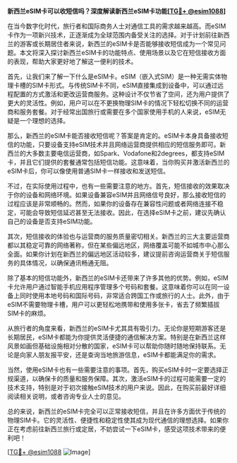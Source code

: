 **新西兰eSIM卡可以收短信吗？深度解读新西兰eSIM卡功能[[TG💪+ @esim1088](https://t.me/s/esim1088)]**

在当今数字化时代，旅行者和国际商务人士对通信工具的需求越来越高。而eSIM卡作为一项新兴技术，正逐渐成为全球范围内备受关注的选择。对于计划前往新西兰的游客或长期居住者来说，新西兰的eSIM卡是否能够接收短信成为一个常见问题。本文将深入探讨新西兰eSIM卡的功能特点、使用场景以及它在短信接收方面的表现，帮助大家更好地了解这一便利的技术。

首先，让我们来了解一下什么是eSIM卡。eSIM（嵌入式SIM）是一种无需实体物理卡槽的SIM卡形式。与传统SIM卡不同，eSIM直接集成到设备中，可以通过远程配置的方式激活和更改运营商服务。这种设计不仅节省了空间，还为用户提供了更大的灵活性。例如，用户可以在不更换物理SIM卡的情况下轻松切换不同的运营商和服务套餐。对于经常出国旅行或需要在多个国家使用手机的人来说，eSIM无疑是一个理想的选择。

那么，新西兰的eSIM卡能否接收短信呢？答案是肯定的。eSIM卡本身具备接收短信的功能，只要设备支持eSIM技术并且网络运营商提供相应的短信服务即可。新西兰的大多数主要电信运营商，如Spark、Vodafone和2degrees，都支持eSIM卡，并且它们提供的套餐通常包括短信功能。这意味着，当你购买并激活新西兰的eSIM卡后，你可以像使用普通SIM卡一样接收和发送短信。

不过，在实际使用过程中，也有一些需要注意的地方。首先，短信接收的效果取决于你的设备和网络环境。如果设备兼容eSIM并且网络信号良好，那么接收短信的过程应该是非常顺畅的。然而，如果你的设备存在兼容性问题或者网络连接不稳定，可能会导致短信延迟甚至无法接收。因此，在选择eSIM卡之前，建议先确认自己的设备是否支持eSIM功能。

其次，短信接收的体验也与运营商的服务质量密切相关。新西兰的三大主要运营商都以其稳定可靠的网络著称，但在某些偏远地区，网络覆盖可能不如城市中心那么全面。如果你计划在新西兰的偏远地区活动较多，建议提前咨询运营商关于短信服务的具体情况，以确保通讯畅通无阻。

除了基本的短信功能外，新西兰的eSIM卡还带来了许多其他的优势。例如，eSIM卡允许用户通过智能手机应用程序管理多个号码和套餐。这意味着你可以在同一设备上同时使用本地号码和国际号码，非常适合跨国工作或旅行的人士。此外，由于eSIM不需要物理卡槽，用户可以更轻松地携带和使用多张卡，省去了频繁插拔SIM卡的麻烦。

从旅行者的角度来看，新西兰的eSIM卡尤其具有吸引力。无论你是短期游客还是长期居民，eSIM卡都能为你提供灵活便捷的通信解决方案。特别是在新西兰这样风景如画但基础设施相对分散的国家，eSIM卡可以帮助你随时随地保持联系。无论是向家人朋友报平安，还是查询当地旅游信息，eSIM卡都能满足你的需求。

当然，使用eSIM卡也有一些需要注意的事项。首先，购买eSIM卡时一定要选择正规渠道，以确保卡的质量和服务保障。其次，激活eSIM卡的过程可能需要一定的技术支持，特别是对于初次接触eSIM技术的用户来说。因此，在购买前最好详细阅读相关说明，或者咨询专业人士的意见。

总的来说，新西兰的eSIM卡完全可以正常接收短信，并且在许多方面优于传统的物理SIM卡。它的灵活性、便捷性和稳定性使其成为现代通信的理想选择。如果你正在考虑前往新西兰旅行或定居，不妨尝试一下eSIM卡，感受这项技术带来的便利吧！

[[TG💪+ @esim1088](https://t.me/s/esim1088) ![Image](https://i.postimg.cc/4NQfJmqS/Snipaste-2025-05-13-00-14-12.png)]